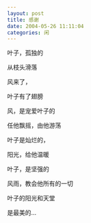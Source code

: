 ```yaml
---
layout: post
title: 感谢
date: 2004-05-26 11:11:04
categories: 闲
---
```

叶子，孤独的

从枝头滑落

风来了，

叶子有了翅膀

风，是宠爱叶子的

任他飘摇，由他游荡

叶子是灿烂的，

阳光，给他温暖

叶子，是坚强的

风雨，教会他所有的一切

叶子的阳光和天堂

是最美的...
